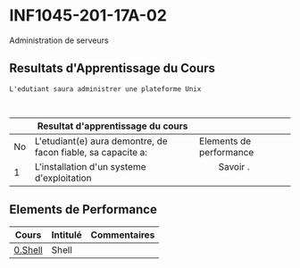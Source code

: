 # INF1045-201-17A-02
Administration de serveurs

## Resultats d'Apprentissage du Cours
```
L'edutiant saura administrer une plateforme Unix



```

|  | Resultat d'apprentissage du cours                                |                                                                |
|--|------------------------------------------------------------------|:---------------------------------------------------------------| 
|No|L'etudiant(e) aura demontre, de facon fiable, sa capacite a:      |          Elements de performance                               | 
| 1|L'installation d'un systeme d'exploitation                        |         Savoir .                                               | 



## Elements de Performance



| Cours                                                     | Intitulé                                    |  Commentaires              |
|:---------------------------------------------------------:|:--------------------------------------------|:---------------------------| 
| [0.Shell](./0.Shell)                                      | Shell                                       |                            |


